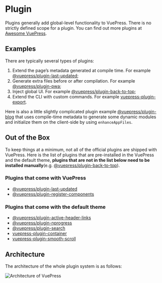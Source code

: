 # Plugin

Plugins generally add global-level functionality to VuePress. There is no strictly defined scope for a plugin. You can find out more plugins at [Awesome VuePress](https://github.com/vuepressjs/awesome-vuepress#plugins).

## Examples

There are typically several types of plugins:

1. Extend the page’s metadata generated at compile time. For example [@vuepress/plugin-last-updated](./official/plugin-last-updated.md);
2. Generate extra files before or after compilation. For example [@vuepress/plugin-pwa](./official/plugin-pwa.md);
3. Inject global UI. For example [@vuepress/plugin-back-to-top](./official/plugin-back-to-top.md);
4. Extend the CLI with custom commands. For example [vuepress-plugin-export](https://github.com/ulivz/vuepress-plugin-export).

Here is also a little slightly complicated plugin example [@vuepress/plugin-blog](https://vuepress-plugin-blog.ulivz.com) that uses compile-time metadata to generate some dynamic modules and initialize them on the client-side by using `enhanceAppFiles`.

## Out of the Box

To keep things at a minimum, not all of the official plugins are shipped with VuePress. Here is the list of plugins that are pre-installed in the VuePress and the default theme, **plugins that are not in the list below need to be installed manually**(e.g. [@vuepress/plugin-back-to-top](./official/plugin-back-to-top.md)).

### Plugins that come with VuePress

- [@vuepress/plugin-last-updated](./official/plugin-last-updated.md)
- [@vuepress/plugin-register-components](./official/plugin-register-components.md)

### Plugins that come with the default theme

- [@vuepress/plugin-active-header-links](./official/plugin-active-header-links.md)
- [@vuepress/plugin-nprogress](./official/plugin-nprogress.md)
- [@vuepress/plugin-search](./official/plugin-search.md)
- [vuepress-plugin-container](https://vuepress.github.io/plugins/container/)
- [vuepress-plugin-smooth-scroll](https://vuepress.github.io/plugins/smooth-scroll/)

## Architecture

The architecture of the whole plugin system is as follows:

![Architecture of VuePress](/architecture.png)

